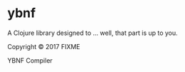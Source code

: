 # ybnf

A Clojure library designed to ... well, that part is up to you.

Copyright © 2017 FIXME

YBNF Compiler
